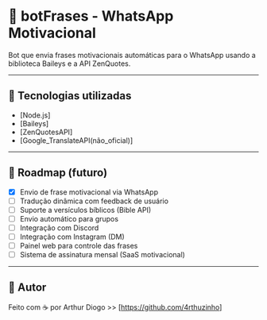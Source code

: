 # 🤖 botFrases - WhatsApp Motivacional

Bot que envia frases motivacionais automáticas para o WhatsApp usando a biblioteca Baileys e a API ZenQuotes.

---

## 🔌 Tecnologias utilizadas

- [Node.js]
- [Baileys]
- [ZenQuotesAPI]
- [Google_TranslateAPI(não_oficial)]

---

## 📍 Roadmap (futuro)

- [x] Envio de frase motivacional via WhatsApp
- [ ] Tradução dinâmica com feedback de usuário
- [ ] Suporte a versículos bíblicos (Bible API)
- [ ] Envio automático para grupos
- [ ] Integração com Discord
- [ ] Integração com Instagram (DM)
- [ ] Painel web para controle das frases
- [ ] Sistema de assinatura mensal (SaaS motivacional)

---

## 👤 Autor

Feito com ☕ por Arthur Diogo >> [https://github.com/4rthuzinho]